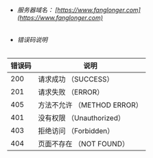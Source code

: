 - ###### 服务器域名：  [https://www.fanglonger.com](https://www.fanglonger.com)
- ###### 错误码说明
  
|错误码|说明|
|---|---|
|200|请求成功 （SUCCESS）|
|201|请求失败 （ERROR）|
|405|方法不允许 （METHOD ERROR）|
|401|没有权限 （Unauthorized）|
|403|拒绝访问 （Forbidden）|
|404|页面不存在 （NOT FOUND）|
